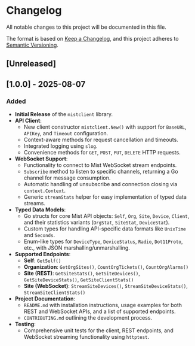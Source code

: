 # Changelog

All notable changes to this project will be documented in this file.

The format is based on [Keep a Changelog](https://keepachangelog.com/en/1.0.0/),
and this project adheres to [Semantic Versioning](https://semver.org/spec/v2.0.0.html).

## [Unreleased]

## [1.0.0] - 2025-08-07

### Added

-   **Initial Release** of the `mistclient` library.
-   **API Client**:
    -   New client constructor `mistclient.New()` with support for `BaseURL`, `APIKey`, and `Timeout` configuration.
    -   Context-aware methods for request cancellation and timeouts.
    -   Integrated logging using `slog`.
    -   Convenience methods for `GET`, `POST`, `PUT`, `DELETE` HTTP requests.
-   **WebSocket Support**:
    -   Functionality to connect to Mist WebSocket stream endpoints.
    -   `Subscribe` method to listen to specific channels, returning a Go channel for message consumption.
    -   Automatic handling of unsubscribe and connection closing via `context.Context`.
    -   Generic `streamStats` helper for easy implementation of typed data streams.
-   **Typed Data Models**:
    -   Go structs for core Mist API objects: `Self`, `Org`, `Site`, `Device`, `Client`, and their statistics variants (`OrgStat`, `SiteStat`, `DeviceStat`).
    -   Custom types for handling API-specific data formats like `UnixTime` and `Seconds`.
    -   Enum-like types for `DeviceType`, `DeviceStatus`, `Radio`, `Dot11Proto`, etc., with JSON marshalling/unmarshalling.
-   **Supported Endpoints**:
    -   **Self**: `GetSelf()`
    -   **Organization**: `GetOrgSites()`, `CountOrgTickets()`, `CountOrgAlarms()`
    -   **Site (REST)**: `GetSiteStats()`, `GetSiteDevices()`, `GetSiteDeviceStats()`, `GetSiteClientStats()`
    -   **Site (WebSocket)**: `StreamSiteDevices()`, `StreamSiteDeviceStats()`, `StreamSiteClientStats()`
-   **Project Documentation**:
    -   `README.md` with installation instructions, usage examples for both REST and WebSocket APIs, and a list of supported endpoints.
    -   `CONTRIBUTING.md` outlining the development process.
-   **Testing**:
    -   Comprehensive unit tests for the client, REST endpoints, and WebSocket streaming functionality using `httptest`.
